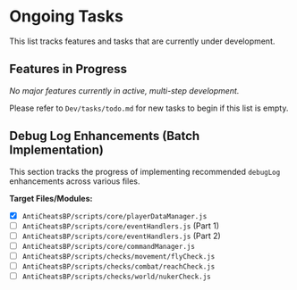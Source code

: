 # Ongoing Tasks

This list tracks features and tasks that are currently under development.

## Features in Progress
*No major features currently in active, multi-step development.*

Please refer to `Dev/tasks/todo.md` for new tasks to begin if this list is empty.

## Debug Log Enhancements (Batch Implementation)

This section tracks the progress of implementing recommended `debugLog` enhancements across various files.

**Target Files/Modules:**
- [x] `AntiCheatsBP/scripts/core/playerDataManager.js`
- [ ] `AntiCheatsBP/scripts/core/eventHandlers.js` (Part 1)
- [ ] `AntiCheatsBP/scripts/core/eventHandlers.js` (Part 2)
- [ ] `AntiCheatsBP/scripts/core/commandManager.js`
- [ ] `AntiCheatsBP/scripts/checks/movement/flyCheck.js`
- [ ] `AntiCheatsBP/scripts/checks/combat/reachCheck.js`
- [ ] `AntiCheatsBP/scripts/checks/world/nukerCheck.js`
